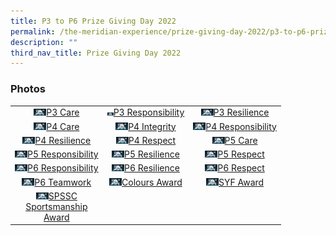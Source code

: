 ```yaml
---
title: P3 to P6 Prize Giving Day 2022
permalink: /the-meridian-experience/prize-giving-day-2022/p3-to-p6-prize-giving-day-2022/
description: ""
third_nav_title: Prize Giving Day 2022
---
```

<h3>Photos</h3>

<table style="width:100%">
	<tr>
        <td style="text-align:center"><a href="https://photos.google.com/share/AF1QipOwnWwSdI1eZueO4tFG2zYPDW_gN7QP5QdCuWwiMqH6A0EzGBX4kphidIXQfsH7jA/photo/AF1QipOQUrVn3UMXaf_SOG4qMGMmyJ5D7D-BLg4koudB?key=b0NwV2FrTnVPNWRZbWlPNjlHQjM5UFlRSWNqMzNB">
					<img src="/images/The%20Meridian%20Experience/2022%20Prize%20Giving%20Day/P3%20to%20P6%20Prize%20Giving%202022/3CA.jpg" width="20">P3 Care</a></td>
        <td style="text-align:center"><a href="https://photos.google.com/u/1/share/AF1QipMt9h0f1IKOMXra0s5ls8nvabiZ4i_-nBho44x6hrd2kdpEYA26RODjTe1dxfv79g/photo/AF1QipNwT39cRFSq8ahdaEMP8CuoqcZqtCyBRzH9jq4I?key=Yl9zTEpRN1dTa3NkUDVMM1NPZWlHOFdEVmNBaG9R">
	<img src="/images/The%20Meridian%20Experience/2022%20Prize%20Giving%20Day/P3%20to%20P6%20Prize%20Giving%202022/3RB.jpg" width="10">P3 Responsibility</a></td>
        <td style="text-align:center"><a href="https://photos.google.com/u/1/share/AF1QipOdVjsS4lkaBGE92wEawBrLi5HVAxzXWLuDN7Z3D7qBqS9Kx7TC-aBw4hVeelNsNA/photo/AF1QipNcdvRY2l_pA46xOgeYYr7NtbQrkmRdU-k5GdFf?key=T255WkNldjBBcUtWd3A1LWVJSlJVNEkyYk94QjBR">
	<img src="/images/The%20Meridian%20Experience/2022%20Prize%20Giving%20Day/P3%20to%20P6%20Prize%20Giving%202022/3RS.jpg" width="20">P3 Resilience</a></td>
    </tr>
    <tr>
        <td style="text-align:center"><a href="https://photos.google.com/u/1/share/AF1QipOJDjnEwvK9s7CbXJDqnx2sQkJSl0EEOgQRIEZJjzkM43whQU_yyoTJ1j3T8XEInQ/photo/AF1QipN6kopmbPBAqgykNwBZp1zLlLrau1dpj-41e4ft?key=VHRQUFJiM0JFZkt4UnpPT2ZHSnRUTlNuaE01T2Jn">
					<img src="/images/The%20Meridian%20Experience/2022%20Prize%20Giving%20Day/P3%20to%20P6%20Prize%20Giving%202022/4CA.jpg" width="20">P4 Care</a></td>
        <td style="text-align:center"><a href="https://photos.google.com/u/1/share/AF1QipNy-9EPoCZC0k8E5APIDcvNiQgRUbcpDROxXHqu9uObjbEYjy-Zbw0-XWOxwHk7VA/photo/AF1QipMcKZm_NaSXjpB9dHp6fvj0C-udTXwhqiowXd-Z?key=Z3ZzRnM3akpaZ2pGcjhneTJpZWp0WkJMbUhNbXlB">
					<img src="/images/The%20Meridian%20Experience/2022%20Prize%20Giving%20Day/P3%20to%20P6%20Prize%20Giving%202022/4IN.jpg" width="20">P4 Integrity</a></td>
        <td style="text-align:center"><a href="https://photos.google.com/u/1/share/AF1QipPxpm-UYo23sMjXgMBY6FXm_NI7R16Fn7y-7sERWtb8m9MIzrmKYVf2FjFdKbT0Ow/photo/AF1QipNkdcD-HItbppJ0vuBEw2ONXHYKhoc1zQX5LgZa?key=NUhFV0dnclJ2VEFkV0JfazVyMlg2SzA1TXNTa0ZB">
					<img src="/images/The%20Meridian%20Experience/2022%20Prize%20Giving%20Day/P3%20to%20P6%20Prize%20Giving%202022/4RB.jpg" width="20">P4 Responsibility</a></td>
    </tr>
	<tr>
        <td style="text-align:center"><a href="https://photos.google.com/u/1/share/AF1QipPJQQffTYS2NZL6RUUAwl7fVdG0plRqFTk1D1gl63PEAY4aYhhqSEiJxbneO0RH5Q/photo/AF1QipMW3bAUKQ5fOPxdDDZpMiabHsVuGKpSAJUjGJ7v?key=VmlaOGZhUENrRXA0RGNKMjVyVElqRDlUV3NoMkRn">
					<img src="/images/The%20Meridian%20Experience/2022%20Prize%20Giving%20Day/P3%20to%20P6%20Prize%20Giving%202022/4RS.jpg" width="20">P4 Resilience</a></td>
        <td style="text-align:center"><a href="https://photos.google.com/u/1/share/AF1QipPw6QimhkChgP_vxBEkwf9HjWWwZ_6FwYSBE1dfjbJZi-mkq_SZ358H2oJLPc35_A/photo/AF1QipPfqsihLUIOXZtIsy1TqZodG-359FKSsNj7af67?key=cmwwWjJCMFZoV2dFOHg0T0xleVhRbl9VSnBOTEpR">
					<img src="/images/The%20Meridian%20Experience/2022%20Prize%20Giving%20Day/P3%20to%20P6%20Prize%20Giving%202022/4RT.jpg" width="20">P4 Respect</a></td>
        <td style="text-align:center"><a href="https://photos.google.com/u/1/share/AF1QipMr3PrZczfHpYazMCorkBHFfNHN01PoDhEPapGeN51TANL7OhNqORCzT_UpOBmoLg/photo/AF1QipO9KZ7ByrVbM2ThaHwuJE6J4mA6XpF0mMu3jIn8?key=VnRnWTZfREI1NWZPakpGVWxzUTJiRWtYRTV3cGVR">
					<img src="/images/The%20Meridian%20Experience/2022%20Prize%20Giving%20Day/P3%20to%20P6%20Prize%20Giving%202022/5CA.jpg" width="20">P5 Care</a></td>
    </tr>
	<tr>
        <td style="text-align:center"><a href="https://photos.google.com/u/1/share/AF1QipOVRQLj2DU7s09GF5gk5B-SV6-QgSiFhGAeYnj8IqgxVsRqYkf3bEt2-IB88qh2kA/photo/AF1QipO2clQST5zbExoF0oqUEhskC4I9q-KHnZC4aVoo?key=UldFb0JBUDF0R2hUWHF2SHY4TXZXWWZUTWh0VXBR">
					<img src="/images/The%20Meridian%20Experience/2022%20Prize%20Giving%20Day/P3%20to%20P6%20Prize%20Giving%202022/5RB.jpg" width="20">P5 Responsibility</a></td>
        <td style="text-align:center"><a href="https://photos.google.com/u/1/share/AF1QipMCr7NlvOEduU_cA1rxH_AnoPniM5V96oQyQd5wSef49rg8rHPa3yGfKSpVBNt5gw/photo/AF1QipOPMpehgYXokUV6bpYvMzqPB_Yfff9yTPjQRsUy?key=eFI4SC1haXRqaFV5aS16ZnktS1kya3RqeEVHWWJn">
					<img src="/images/The%20Meridian%20Experience/2022%20Prize%20Giving%20Day/P3%20to%20P6%20Prize%20Giving%202022/5RS.jpg" width="20">P5 Resilience</a></td>
        <td style="text-align:center"><a href="https://photos.google.com/u/1/share/AF1QipMYi_oy-_3tEBrl79vgoLBFl1PDlihcMmvvzFVJXL7E-zynTjH8QGEGhwnaAI6VmQ/photo/AF1QipP9b75mNDRnrL0Cjs5_FTsNDGjDnZJmRV4KY7m-?key=QkxOLUdOQURHNmpFRG9nYVkxMnF3TVhjQm1GV25n">
					<img src="/images/The%20Meridian%20Experience/2022%20Prize%20Giving%20Day/P3%20to%20P6%20Prize%20Giving%202022/5RT.jpg" width="20">P5 Respect</a></td>
    </tr>
	<tr>
        <td style="text-align:center"><a href="https://photos.google.com/u/1/share/AF1QipPaYmCq0yFMiXqSgbcwhoIafqYIKrkrN55QwmJKbKespljQmll1CmyLyQYrEJjo2A/photo/AF1QipMocAOAaChMSajs1WcoEkEC89cRR_KxqYL9hIXk?key=RnJyVjFvcHBUeGl4YzBnc05nTzZZajNGS2pITzdR">
					<img src="/images/The%20Meridian%20Experience/2022%20Prize%20Giving%20Day/P3%20to%20P6%20Prize%20Giving%202022/6RB.jpg" width="20">P6 Responsibility</a></td>
        <td style="text-align:center"><a href="https://photos.google.com/u/1/share/AF1QipM-04vQ2cKsfYoErwJiY_4oaNyQJhcTycCKG6nYTR1JiXQe5ACdMKMj6m5f0PAZPw/photo/AF1QipPX6tHuFoXvrZAmWs-zHjDwqCTqwaWMe3ueJRr5?key=NjJiN2R4cXUxX0cxWHdJYkR1SEdDcVVVRm5qcGpR">
					<img src="/images/The%20Meridian%20Experience/2022%20Prize%20Giving%20Day/P3%20to%20P6%20Prize%20Giving%202022/6RS.jpg" width="20">P6 Resilience</a></td>
        <td style="text-align:center"><a href="https://photos.google.com/u/1/share/AF1QipMDupWyOw3Xbl9rRj5NGw190VSeuEET84JigMNwP9mgNBZeWJN0SD9M5E9AeFfOCg/photo/AF1QipMvP2FLvcyW4dMLrMQr5A78oBF1I54iNfTFo7VN?key=S1BBajlhT1JhQjE1bC1JNFBaSFdQNzByd3NnR3RR">
					<img src="/images/The%20Meridian%20Experience/2022%20Prize%20Giving%20Day/P3%20to%20P6%20Prize%20Giving%202022/6RT.jpg" width="20">P6 Respect</a></td>
    </tr>
	<tr>
        <td style="text-align:center"><a href="https://photos.google.com/u/1/share/AF1QipNK6tVZL0rhkWgWGG--ybpuiw1RT6EO8U2fRH_U_0m3XE-EBUrwjnBAJcCZYEvy_w/photo/AF1QipOF5qssGY5j7CxyX1UIEXUKtnrUh4gwKjAbNxFV?key=M1JPN1lMRG5Fb3RSY0FPNHdpbUxxUDFSUFZXVWpB">
					<img src="/images/The%20Meridian%20Experience/2022%20Prize%20Giving%20Day/P3%20to%20P6%20Prize%20Giving%202022/6TW.jpg" width="20">P6 Teamwork</a></td>
        <td style="text-align:center"><a href="https://photos.google.com/u/1/share/AF1QipOandv-Q-wGcIuXuV--NeC_kdoO6hQFBkzqv1XS1uP2Ahz_GUQK2vcBXbrFBi-xMA/photo/AF1QipMDaqYYprSdjw7tm9CSskmzGyPivllR9zw8PRKH?key=RkxDYXRmUjhWZkllcElzcy1oam45SkNVU0lWVUNB">
					<img src="/images/The%20Meridian%20Experience/2022%20Prize%20Giving%20Day/P3%20to%20P6%20Prize%20Giving%202022/Colours Award.jpg" width="20">Colours Award</a></td>
        <td style="text-align:center"><a href="https://photos.google.com/u/1/share/AF1QipOgLztKzE5_FsAgfdMB_o5sj_WVe4QBdrP8jVMDIjo4ze1OKVklXH6cVAmmObpeqw/photo/AF1QipPuDNsrr7eLuu-ogFZV-UEXHty99Z4h_QElVw_3?key=YUJtVGxkQkFzRFk3MzZxLXoxRXZuSWp5V1JrM2tn">
					<img src="/images/The%20Meridian%20Experience/2022%20Prize%20Giving%20Day/P3%20to%20P6%20Prize%20Giving%202022/6RT.jpg" width="20">SYF Award</a></td>
    </tr>
	<tr>
        <td style="text-align:center"><a href="https://photos.google.com/u/1/share/AF1QipPGP7L-kkzaFd53IetXKCo-QWCkiVfoqlJ2-H2sEcGHhrlJMko54UcSZ_STuo-saA/photo/AF1QipPj7zk26UqwQvxCZAaMojWVpiZIUzRyRcddYcBN?key=RS05UWRZWk5rZE5VazZWR1AwNXVzV1g3SG83TmpB">
					<img src="/images/The%20Meridian%20Experience/2022%20Prize%20Giving%20Day/P3%20to%20P6%20Prize%20Giving%202022/SPSSC.jpg" width="20">SPSSC<br>Sportsmanship<br>Award</a></td>
        <td style="text-align:center"></td>
        <td style="text-align:center"></td>
    </tr>
</table>